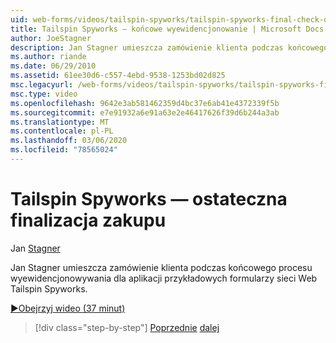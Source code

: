 ```yaml
---
uid: web-forms/videos/tailspin-spyworks/tailspin-spyworks-final-check-out
title: Tailspin Spyworks — końcowe wyewidencjonowanie | Microsoft Docs
author: JoeStagner
description: Jan Stagner umieszcza zamówienie klienta podczas końcowego procesu wyewidencjonowywania dla aplikacji przykładowych formularzy sieci Web Tailspin Spyworks.
ms.author: riande
ms.date: 06/29/2010
ms.assetid: 61ee30d6-c557-4ebd-9538-1253bd02d825
msc.legacyurl: /web-forms/videos/tailspin-spyworks/tailspin-spyworks-final-check-out
msc.type: video
ms.openlocfilehash: 9642e3ab581462359d4bc37e6ab41e4372339f5b
ms.sourcegitcommit: e7e91932a6e91a63e2e46417626f39d6b244a3ab
ms.translationtype: MT
ms.contentlocale: pl-PL
ms.lasthandoff: 03/06/2020
ms.locfileid: "78565024"
---
```

# <a name="tailspin-spyworks---final-check-out"></a>Tailspin Spyworks — ostateczna finalizacja zakupu

Jan [Stagner](https://github.com/JoeStagner)

Jan Stagner umieszcza zamówienie klienta podczas końcowego procesu wyewidencjonowywania dla aplikacji przykładowych formularzy sieci Web Tailspin Spyworks.

[&#9654;Obejrzyj wideo (37 minut)](https://channel9.msdn.com/Blogs/ASP-NET-Site-Videos/tailspin-spyworks-final-check-out)

> [!div class="step-by-step"]
> [Poprzednie](tailspin-spyworks-migrate-the-shopping-cart.md)
> [dalej](tailspin-spyworks-adding-user-product-reviews.md)

